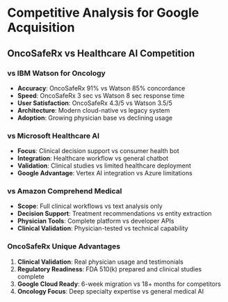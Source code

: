 # Competitive Analysis for Google Acquisition

## OncoSafeRx vs Healthcare AI Competition

### vs IBM Watson for Oncology
- **Accuracy**: OncoSafeRx 91% vs Watson 85% concordance
- **Speed**: OncoSafeRx 3 sec vs Watson 8 sec response time
- **User Satisfaction**: OncoSafeRx 4.3/5 vs Watson 3.5/5
- **Architecture**: Modern cloud-native vs legacy system
- **Adoption**: Growing physician base vs declining usage

### vs Microsoft Healthcare AI
- **Focus**: Clinical decision support vs consumer health bot
- **Integration**: Healthcare workflow vs general chatbot
- **Validation**: Clinical studies vs limited healthcare deployment
- **Google Advantage**: Vertex AI integration vs Azure limitations

### vs Amazon Comprehend Medical
- **Scope**: Full clinical workflows vs text analysis only
- **Decision Support**: Treatment recommendations vs entity extraction
- **Physician Tools**: Complete platform vs developer APIs
- **Clinical Validation**: Physician-tested vs technical capability

### OncoSafeRx Unique Advantages
1. **Clinical Validation**: Real physician usage and testimonials
2. **Regulatory Readiness**: FDA 510(k) prepared and clinical studies complete
3. **Google Cloud Ready**: 6-week migration vs 18+ months for competitors
4. **Oncology Focus**: Deep specialty expertise vs general medical AI

